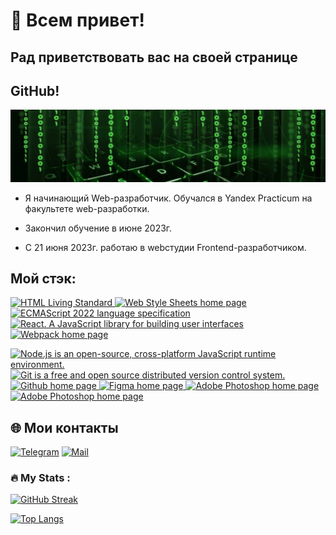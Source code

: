# 👋 Всем привет!
## Рад приветствовать вас на своей странице 
## GitHub! 
![Header](https://github.com/RomanAnurov/romananurov/blob/main/images/gitimage.jpg?raw=true)
* Я начинающий Web-разработчик. Обучался в Yandex Practicum на факультете web-разработки. 

*  Закончил обучение в июне 2023г.

*  С 21 июня 2023г. работаю в webстудии Frontend-разработчиком.



## Мой стэк: 

<p>
    <a href="https://html.spec.whatwg.org/multipage/" >
        <img src="https://img.shields.io/badge/HTML5-informational?style=flat&logo=html5&logoColor=white&labelColor=E34F26&color=4E4E4E" alt="HTML Living Standard" />
    </a>
    <a href="https://www.w3.org/Style/CSS/Overview.ru.html" >
        <img src="https://img.shields.io/badge/CSS3-informational?style=flat&logo=css3&logoColor=white&labelColor=1572B6&color=4E4E4E" alt="Web Style Sheets home page" />
    </a>
       <a href="https://www.ecma-international.org/publications-and-standards/standards/ecma-262/" >
        <img src="https://img.shields.io/badge/JavaScript-informational?style=flat&logo=JavaScript&logoColor=white&labelColor=F7DF1E&color=4E4E4E" alt="ECMAScript 2022 language specification" />
    </a>
    <a href="https://ru.react.js.org/docs/getting-started.html" >
        <img src="https://img.shields.io/badge/React.js-informational?style=flat&logo=React&logoColor=white&labelColor=61dafb&color=4e4e4e" alt="React. A JavaScript library for building user interfaces" />
    </a>
    <a href="https://webpack.js.org" >
        <img src="https://img.shields.io/badge/Webpack-informational?style=flat&logo=webpack&logoColor=white&labelColor=8DD6F9&color=4E4E4E" alt="Webpack home page" />
    </a>
</p>
<p>
    <a href="https://nodejs.org/ru/" >
        <img src="https://img.shields.io/badge/Node.js-informational?style=flat&logo=Node.js&logoColor=white&labelColor=6DA55F&color=4E4E4E" alt="Node.js is an open-source, cross-platform JavaScript runtime environment." />
    </a>
    <a href="https://git-scm.com/doc" >
        <img src="https://img.shields.io/badge/Git-informational?style=flat&logo=git&logoColor=white&labelColor=F05032&color=4E4E4E" alt="Git is a free and open source distributed version control system." />
    </a>
    <a href="https://github.com" >
        <img src="https://img.shields.io/badge/GitHub-informational?style=flat&logo=GitHub&logoColor=white&labelColor=181717&color=4E4E4E" alt="Github home page" />
    </a>
     <a href="https://www.figma.com" >
        <img src="https://img.shields.io/badge/Figma-informational?style=flat&logo=figma&logoColor=white&labelColor=F24E1E&color=4E4E4E" alt="Figma home page" />
    </a>
    <a href="http://www.adobe.com/ru/products/photoshop/family/" >
        <img src="https://img.shields.io/badge/Photoshop-informational?style=flat&logo=Adobe-Photoshop&logoColor=white&labelColor=31A8FF&color=4E4E4E" alt="Adobe Photoshop home page" />
    </a>
    <a href="https://www.mongodb.com/" >
        <img src="https://img.shields.io/badge/Mongo-db?style=flat&logo=mongodb&logoColor=21AF17&labelColor=black&color=4E4E4E" alt="Adobe Photoshop home page" />
    </a>
  </p>

  ## :globe_with_meridians: Мои контакты

[![Telegram](https://img.shields.io/badge/Telegram-26A5E4?style=for-the-badge&logo=telegram&logoColor=white)](https://t.me/romananurovweb)
[![Mail](https://img.shields.io/badge/@yandex-DAA520?style=for-the-badge&logo%40-%20yandex-informational=yandex&l?logoColor=DAA520)](mailto:anurovroman@yandex.ru)

### :fire: My Stats :
[![GitHub Streak](http://github-readme-streak-stats.herokuapp.com?user=RomanAnurov)](https://git.io/streak-stats)

[![Top Langs](https://github-readme-stats.vercel.app/api/top-langs/?username=RomanAnurov)](https://github.com/anuraghazra/github-readme-stats)
